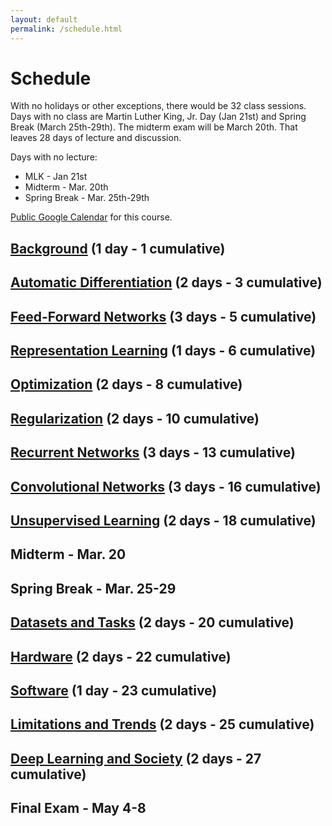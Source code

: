 ```yaml
---
layout: default
permalink: /schedule.html
---
```


# Schedule

With no holidays or other exceptions, there would be 32 class sessions. Days with no class are Martin Luther King, Jr. Day (Jan 21st) and Spring Break (March 25th-29th). The midterm exam will be March 20th. That leaves 28 days of lecture and discussion.

Days with no lecture:
* MLK - Jan 21st
* Midterm - Mar. 20th
* Spring Break - Mar. 25th-29th

[Public Google Calendar](https://calendar.google.com/calendar/b/2?cid=Y3NjaTU5MjJzcHJpbmcyMDE5QGdtYWlsLmNvbQ) for this course.

## [Background](/schedule/background.html) (1 day - 1 cumulative)

## [Automatic Differentiation](/schedule/automatic-differentiation.html) (2 days - 3 cumulative)

## [Feed-Forward Networks](/schedule/feed-forward-networks.html) (3 days - 5 cumulative)

## [Representation Learning](/schedule/representation-learning.html) (1 days - 6 cumulative)

## [Optimization](/schedule/optimization.html) (2 days - 8 cumulative)

## [Regularization](/schedule/regularization.html) (2 days - 10 cumulative)

## [Recurrent Networks](/schedule/recurrent-networks.html) (3 days - 13 cumulative)

## [Convolutional Networks](/schedule/convolutional-networks.html) (3 days - 16 cumulative)

## [Unsupervised Learning](/schedule/unsupervised-learning.html) (2 days - 18 cumulative)

## Midterm - Mar. 20

## Spring Break - Mar. 25-29

## [Datasets and Tasks](/schedule/datasets-and-tasks.html) (2 days - 20 cumulative)

## [Hardware](/schedule/hardware.html) (2 days - 22 cumulative)

## [Software](/schedule/software.html) (1 day - 23 cumulative)

## [Limitations and Trends](/schedule/limitations-and-trends.html) (2 days - 25 cumulative)

## [Deep Learning and Society](/schedule/deep-learning-and-society.html) (2 days - 27 cumulative)

## Final Exam - May 4-8
